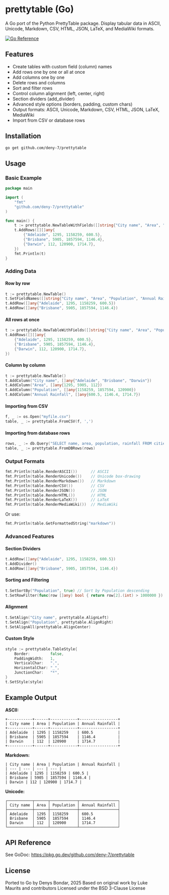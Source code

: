 # prettytable (Go)

A Go port of the Python PrettyTable package. Display tabular data in ASCII, Unicode, Markdown, CSV, HTML, JSON, LaTeX, and MediaWiki formats.

[![Go Reference](https://pkg.go.dev/badge/github.com/deny-7/prettytable.svg)](https://pkg.go.dev/github.com/deny-7/prettytable)

## Features
- Create tables with custom field (column) names
- Add rows one by one or all at once
- Add columns one by one
- Delete rows and columns
- Sort and filter rows
- Control column alignment (left, center, right)
- Section dividers (add_divider)
- Advanced style options (borders, padding, custom chars)
- Output formats: ASCII, Unicode, Markdown, CSV, HTML, JSON, LaTeX, MediaWiki
- Import from CSV or database rows

## Installation

```sh
go get github.com/deny-7/prettytable
```

## Usage

### Basic Example

```go
package main

import (
	"fmt"
	"github.com/deny-7/prettytable"
)

func main() {
	t := prettytable.NewTableWithFields([]string{"City name", "Area", "Population", "Annual Rainfall"})
	t.AddRows([][]any{
		{"Adelaide", 1295, 1158259, 600.5},
		{"Brisbane", 5905, 1857594, 1146.4},
		{"Darwin", 112, 120900, 1714.7},
	})
	fmt.Println(t)
}
```

### Adding Data

#### Row by row

```go
t := prettytable.NewTable()
t.SetFieldNames([]string{"City name", "Area", "Population", "Annual Rainfall"})
t.AddRow([]any{"Adelaide", 1295, 1158259, 600.5})
t.AddRow([]any{"Brisbane", 5905, 1857594, 1146.4})
```

#### All rows at once

```go
t := prettytable.NewTableWithFields([]string{"City name", "Area", "Population", "Annual Rainfall"})
t.AddRows([][]any{
	{"Adelaide", 1295, 1158259, 600.5},
	{"Brisbane", 5905, 1857594, 1146.4},
	{"Darwin", 112, 120900, 1714.7},
})
```

#### Column by column

```go
t := prettytable.NewTable()
t.AddColumn("City name", []any{"Adelaide", "Brisbane", "Darwin"})
t.AddColumn("Area", []any{1295, 5905, 112})
t.AddColumn("Population", []any{1158259, 1857594, 120900})
t.AddColumn("Annual Rainfall", []any{600.5, 1146.4, 1714.7})
```

#### Importing from CSV

```go
f, _ := os.Open("myfile.csv")
table, _ := prettytable.FromCSV(f, ',')
```

#### Importing from database rows

```go
rows, _ := db.Query("SELECT name, area, population, rainfall FROM cities")
table, _ := prettytable.FromDBRows(rows)
```

### Output Formats

```go
fmt.Println(table.RenderASCII())      // ASCII
fmt.Println(table.RenderUnicode())    // Unicode box-drawing
fmt.Println(table.RenderMarkdown())   // Markdown
fmt.Println(table.RenderCSV())        // CSV
fmt.Println(table.RenderJSON())       // JSON
fmt.Println(table.RenderHTML())       // HTML
fmt.Println(table.RenderLaTeX())      // LaTeX
fmt.Println(table.RenderMediaWiki())  // MediaWiki
```

Or use:

```go
fmt.Println(table.GetFormattedString("markdown"))
```

### Advanced Features

#### Section Dividers

```go
t.AddRow([]any{"Adelaide", 1295, 1158259, 600.5})
t.AddDivider()
t.AddRow([]any{"Brisbane", 5905, 1857594, 1146.4})
```

#### Sorting and Filtering

```go
t.SetSortBy("Population", true) // Sort by Population descending
t.SetRowFilter(func(row []any) bool { return row[2].(int) > 1000000 }) // Only large cities
```

#### Alignment

```go
t.SetAlign("City name", prettytable.AlignLeft)
t.SetAlign("Population", prettytable.AlignRight)
t.SetAlignAll(prettytable.AlignCenter)
```

#### Custom Style

```go
style := prettytable.TableStyle{
	Border:         false,
	PaddingWidth:   1,
	VerticalChar:   ".",
	HorizontalChar: "_",
	JunctionChar:   "*",
}
t.SetStyle(style)
```

## Example Output

**ASCII:**
```
+-----------+------+------------+-----------------+
| City name | Area | Population | Annual Rainfall |
+-----------+------+------------+-----------------+
| Adelaide  | 1295 | 1158259    | 600.5           |
| Brisbane  | 5905 | 1857594    | 1146.4          |
| Darwin    | 112  | 120900     | 1714.7          |
+-----------+------+------------+-----------------+
```

**Markdown:**
```
| City name | Area | Population | Annual Rainfall |
| --- | --- | --- | --- |
| Adelaide | 1295 | 1158259 | 600.5 |
| Brisbane | 5905 | 1857594 | 1146.4 |
| Darwin | 112 | 120900 | 1714.7 |
```

**Unicode:**
```
┌───────────┬──────┬────────────┬─────────────────┐
│ City name │ Area │ Population │ Annual Rainfall │
├───────────┼──────┼────────────┼─────────────────┤
│ Adelaide  │ 1295 │ 1158259    │ 600.5           │
│ Brisbane  │ 5905 │ 1857594    │ 1146.4          │
│ Darwin    │ 112  │ 120900     │ 1714.7          │
└───────────┴──────┴────────────┴─────────────────┘
```

## API Reference

See GoDoc: https://pkg.go.dev/github.com/deny-7/prettytable

## License
Ported to Go by Denys Bondar, 2025
Based on original work by Luke Maurits and contributors
Licensed under the BSD 3-Clause License
